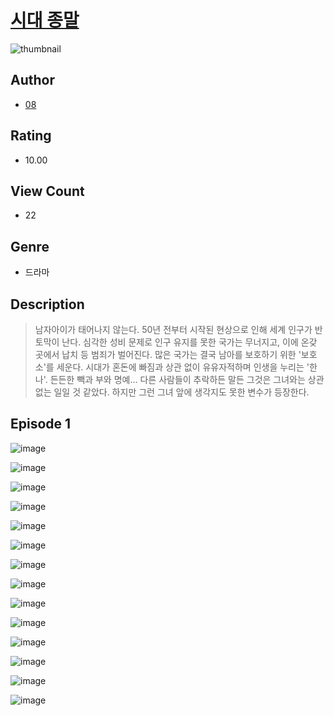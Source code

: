 # [시대 종말](https://comic.naver.com/challenge/list?titleId=811217)
![thumbnail](https://image-comic.pstatic.net/user_contents_data/challenge_comic/2023/05/25/upload_7149807671722520627_480x623.jpeg)

## Author
- [08](https://comic.naver.com/artistTitle?id=367241)

## Rating
- 10.00

## View Count
- 22

## Genre
- 드라마

## Description
> 남자아이가 태어나지 않는다. 50년 전부터 시작된 현상으로 인해 세계 인구가 반토막이 난다. 심각한 성비 문제로 인구 유지를 못한 국가는 무너지고, 이에 온갖 곳에서 납치 등 범죄가 벌어진다. 많은 국가는 결국 남아를 보호하기 위한 '보호소'를 세운다. 시대가 혼돈에 빠짐과 상관 없이 유유자적하며 인생을 누리는 '한나'. 든든한 빽과 부와 명예... 다른 사람들이 추락하든 말든 그것은 그녀와는 상관 없는 일일 것 같았다. 하지만 그런 그녀 앞에 생각지도 못한 변수가 등장한다.


## Episode 1
![image](https://image-comic.pstatic.net/user_contents_data/challenge_comic/2023/05/25/367241/upload_7233175048502600249.jpeg)

![image](https://image-comic.pstatic.net/user_contents_data/challenge_comic/2023/05/25/367241/upload_7365463687663019362.jpeg)

![image](https://image-comic.pstatic.net/user_contents_data/challenge_comic/2023/05/25/367241/upload_3545849353144447031.jpeg)

![image](https://image-comic.pstatic.net/user_contents_data/challenge_comic/2023/05/25/367241/upload_3918752037469305188.jpeg)

![image](https://image-comic.pstatic.net/user_contents_data/challenge_comic/2023/05/25/367241/upload_3991140581034571878.jpeg)

![image](https://image-comic.pstatic.net/user_contents_data/challenge_comic/2023/05/25/367241/upload_7220730599892672823.jpeg)

![image](https://image-comic.pstatic.net/user_contents_data/challenge_comic/2023/05/25/367241/upload_7221911441772929588.jpeg)

![image](https://image-comic.pstatic.net/user_contents_data/challenge_comic/2023/05/25/367241/upload_7293356633539818594.jpeg)

![image](https://image-comic.pstatic.net/user_contents_data/challenge_comic/2023/05/25/367241/upload_7004840585406330420.jpeg)

![image](https://image-comic.pstatic.net/user_contents_data/challenge_comic/2023/05/25/367241/upload_7377290254580003122.jpeg)

![image](https://image-comic.pstatic.net/user_contents_data/challenge_comic/2023/05/25/367241/upload_3919649423594251316.jpeg)

![image](https://image-comic.pstatic.net/user_contents_data/challenge_comic/2023/05/25/367241/upload_7377852971749750067.jpeg)

![image](https://image-comic.pstatic.net/user_contents_data/challenge_comic/2023/05/25/367241/upload_3919084292653004599.jpeg)

![image](https://image-comic.pstatic.net/user_contents_data/challenge_comic/2023/05/25/367241/upload_3487246702830969657.jpeg)
